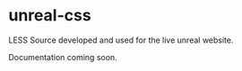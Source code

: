 # unreal-css
LESS Source developed and used for the live unreal website.

Documentation coming soon.
